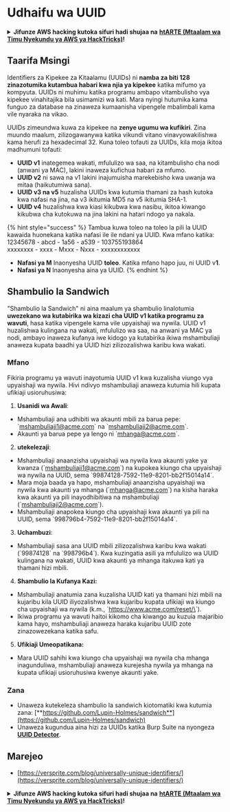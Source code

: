# Udhaifu wa UUID

<details>

<summary><strong>Jifunze AWS hacking kutoka sifuri hadi shujaa na</strong> <a href="https://training.hacktricks.xyz/courses/arte"><strong>htARTE (Mtaalam wa Timu Nyekundu ya AWS ya HackTricks)</strong></a><strong>!</strong></summary>

Njia nyingine za kusaidia HackTricks:

* Ikiwa unataka kuona **kampuni yako ikitangazwa kwenye HackTricks** au **kupakua HackTricks kwa PDF** Angalia [**MIPANGO YA KUJIUNGA**](https://github.com/sponsors/carlospolop)!
* Pata [**bidhaa rasmi za PEASS & HackTricks**](https://peass.creator-spring.com)
* Gundua [**Familia ya PEASS**](https://opensea.io/collection/the-peass-family), mkusanyiko wetu wa kipekee wa [**NFTs**](https://opensea.io/collection/the-peass-family)
* **Jiunge na** 💬 [**Kikundi cha Discord**](https://discord.gg/hRep4RUj7f) au kikundi cha [**telegram**](https://t.me/peass) au **tufuate** kwenye **Twitter** 🐦 [**@carlospolopm**](https://twitter.com/hacktricks\_live)**.**
* **Shiriki mbinu zako za kuhack kwa kuwasilisha PRs kwa** [**HackTricks**](https://github.com/carlospolop/hacktricks) na [**HackTricks Cloud**](https://github.com/carlospolop/hacktricks-cloud) repos za github.

</details>

## Taarifa Msingi

Identifiers za Kipekee za Kitaalamu (UUIDs) ni **namba za biti 128 zinazotumika kutambua habari kwa njia ya kipekee** katika mifumo ya kompyuta. UUIDs ni muhimu katika programu ambapo vitambulisho vya kipekee vinahitajika bila usimamizi wa kati. Mara nyingi hutumika kama funguo za database na zinaweza kumaanisha vipengele mbalimbali kama vile nyaraka na vikao.

UUIDs zimeundwa kuwa za kipekee na **zenye ugumu wa kufikiri**. Zina muundo maalum, zilizogawanywa katika vikundi vitano vinavyowakilishwa kama herufi za hexadecimal 32. Kuna toleo tofauti za UUIDs, kila moja ikitoa madhumuni tofauti:

* **UUID v1** inategemea wakati, mfululizo wa saa, na kitambulisho cha nodi (anwani ya MAC), lakini inaweza kufichua habari za mfumo.
* **UUID v2** ni sawa na v1 lakini inajumuisha marekebisho kwa uwanja wa mitaa (haikutumiwa sana).
* **UUID v3 na v5** huzalisha UUIDs kwa kutumia thamani za hash kutoka kwa nafasi na jina, na v3 ikitumia MD5 na v5 ikitumia SHA-1.
* **UUID v4** huzalishwa kwa kiasi kikubwa kwa nasibu, ikitoa kiwango kikubwa cha kutokuwa na jina lakini na hatari ndogo ya nakala.

{% hint style="success" %}
Tambua kuwa toleo na toleo la pili la UUID kawaida huonekana katika nafasi ile ile ndani ya UUID. Kwa mfano katika:\
12345678 - abcd - 1a56 - a539 - 103755193864\
xxxxxxxx  - xxxx - Mxxx - Nxxx - xxxxxxxxxxxx

* **Nafasi ya M** Inaonyesha UUID **toleo**. Katika mfano hapo juu, ni UUID v**1**.
* **Nafasi ya N** Inaonyesha aina ya UUID.
{% endhint %}

## Shambulio la Sandwich

"Shambulio la Sandwich" ni aina maalum ya shambulio linalotumia **uwezekano wa kutabirika wa kizazi cha UUID v1 katika programu za wavuti**, hasa katika vipengele kama vile upyaishaji wa nywila. UUID v1 huzalishwa kulingana na wakati, mfululizo wa saa, na anwani ya MAC ya nodi, ambayo inaweza kufanya iwe kidogo ya kutabirika ikiwa mshambuliaji anaweza kupata baadhi ya UUID hizi zilizozalishwa karibu kwa wakati.

### Mfano

Fikiria programu ya wavuti inayotumia UUID v1 kwa kuzalisha viungo vya upyaishaji wa nywila. Hivi ndivyo mshambuliaji anaweza kutumia hili kupata ufikiaji usioruhusiwa:

1. **Usanidi wa Awali**:

* Mshambuliaji ana udhibiti wa akaunti mbili za barua pepe: \`mshambuliaji1@acme.com\` na \`mshambuliaji2@acme.com\`.
* Akaunti ya barua pepe ya lengo ni \`mhanga@acme.com\`.

2. **utekelezaji**:

* Mshambuliaji anaanzisha upyaishaji wa nywila kwa akaunti yake ya kwanza (\`mshambuliaji1@acme.com\`) na kupokea kiungo cha upyaishaji wa nywila na UUID, sema \`99874128-7592-11e9-8201-bb2f15014a14\`.
* Mara moja baada ya hapo, mshambuliaji anaanzisha upyaishaji wa nywila kwa akaunti ya mhanga (\`mhanga@acme.com\`) na kisha haraka kwa akaunti ya pili inayodhibitiwa na mshambuliaji (\`mshambuliaji2@acme.com\`).
* Mshambuliaji anapokea kiungo cha upyaishaji kwa akaunti ya pili na UUID, sema \`998796b4-7592-11e9-8201-bb2f15014a14\`.

3. **Uchambuzi**:

* Mshambuliaji sasa ana UUID mbili zilizozalishwa karibu kwa wakati (\`99874128\` na \`998796b4\`). Kwa kuzingatia asili ya mfululizo wa UUID kulingana na wakati, UUID kwa akaunti ya mhanga itakuwa kati ya thamani hizi mbili.

4. **Shambulio la Kufanya Kazi:**

* Mshambuliaji anatumia zana kuzalisha UUID kati ya thamani hizi mbili na kujaribu kila UUID iliyozalishwa kwa kujaribu kupata ufikiaji wa kiungo cha upyaishaji wa nywila (k.m., \`https://www.acme.com/reset/\<generated-UUID>\`).
* Ikiwa programu ya wavuti haitoi kikomo cha kiwango au kuzuia majaribio kama hayo, mshambuliaji anaweza haraka kujaribu UUID zote zinazowezekana katika safu.

5. **Ufikiaji Umeopatikana:**

* Mara UUID sahihi kwa kiungo cha upyaishaji wa nywila cha mhanga inagunduliwa, mshambuliaji anaweza kurejesha nywila ya mhanga na kupata ufikiaji usioruhusiwa kwenye akaunti yake.

### Zana

* Unaweza kutekeleza shambulio la sandwich kiotomatiki kwa kutumia zana: [**https://github.com/Lupin-Holmes/sandwich**](https://github.com/Lupin-Holmes/sandwich)
* Unaweza kugundua aina hizi za UUIDs katika Burp Suite na nyongeza [**UUID Detector**](https://portswigger.net/bappstore/65f32f209a72480ea5f1a0dac4f38248).

## Marejeo

* [https://versprite.com/blog/universally-unique-identifiers/](https://versprite.com/blog/universally-unique-identifiers/)

<details>

<summary><strong>Jifunze AWS hacking kutoka sifuri hadi shujaa na</strong> <a href="https://training.hacktricks.xyz/courses/arte"><strong>htARTE (Mtaalam wa Timu Nyekundu ya AWS ya HackTricks)</strong></a><strong>!</strong></summary>

Njia nyingine za kusaidia HackTricks:

* Ikiwa unataka kuona **kampuni yako ikitangazwa kwenye HackTricks** au **kupakua HackTricks kwa PDF** Angalia [**MIPANGO YA KUJIUNGA**](https://github.com/sponsors/carlospolop)!
* Pata [**bidhaa rasmi za PEASS & HackTricks**](https://peass.creator-spring.com)
* Gundua [**Familia ya PEASS**](https://opensea.io/collection/the-peass-family), mkusanyiko wetu wa kipekee wa [**NFTs**](https://opensea.io/collection/the-peass-family)
* **Jiunge na** 💬 [**Kikundi cha Discord**](https://discord.gg/hRep4RUj7f) au kikundi cha [**telegram**](https://t.me/peass) au **tufuate** kwenye **Twitter** 🐦 [**@carlospolopm**](https://twitter.com/hacktricks\_live)**.**
* **Shiriki mbinu zako za kuhack kwa kuwasilisha PRs kwa** [**HackTricks**](https://github.com/carlospolop/hacktricks) na [**HackTricks Cloud**](https://github.com/carlospolop/hacktricks-cloud) repos za github.

</details>
